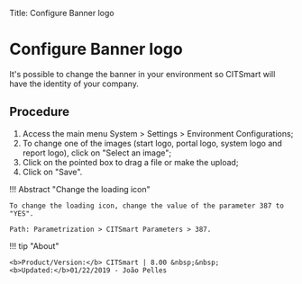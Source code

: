 Title: Configure Banner logo

# Configure Banner logo


It's possible to change the banner in your environment so CITSmart will have the identity of your company.

Procedure
-------

1. Access the main menu System > Settings > Environment Configurations;
2. To change one of the images (start logo, portal logo, system logo and report logo), click on "Select an image";
3. Click on the pointed box to drag a file or make the upload;
4. Click on "Save".

!!! Abstract "Change the loading icon"
    
    To change the loading icon, change the value of the parameter 387 to "YES".
	
    Path: Parametrization > CITSmart Parameters > 387.  
	
	
!!! tip "About"

    <b>Product/Version:</b> CITSmart | 8.00 &nbsp;&nbsp;
    <b>Updated:</b>01/22/2019 - João Pelles  
	

